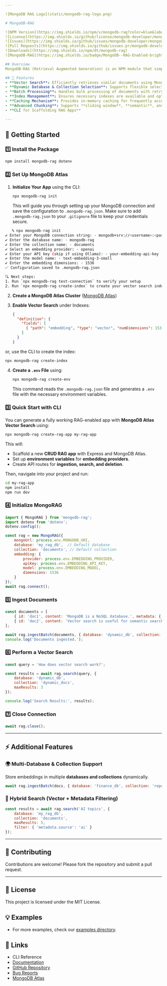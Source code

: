```yaml
---

![MongoDB RAG Logo](static/mongodb-rag-logo.png)

# MongoDB-RAG

![NPM Version](https://img.shields.io/npm/v/mongodb-rag?color=blue&label=npm)
![License](https://img.shields.io/github/license/mongodb-developer/mongodb-rag)
![Issues](https://img.shields.io/github/issues/mongodb-developer/mongodb-rag)
![Pull Requests](https://img.shields.io/github/issues-pr/mongodb-developer/mongodb-rag)
![Downloads](https://img.shields.io/npm/dt/mongodb-rag)
![MongoDB-RAG](https://img.shields.io/badge/MongoDB--RAG-Enabled-brightgreen?style=flat&logo=https://raw.githubusercontent.com/mongodb-developer/mongodb-rag/main/static/logo-square.png)

## Overview
MongoDB-RAG (Retrieval Augmented Generation) is an NPM module that simplifies vector search using MongoDB Atlas. This library enables developers to efficiently perform similarity search, caching, batch processing, and indexing for fast and accurate retrieval of relevant data.

## 🚀 Features
- **Vector Search**: Efficiently retrieves similar documents using MongoDB's Atlas Vector Search.
- **Dynamic Database & Collection Selection**: Supports flexible selection of multiple databases and collections.
- **Batch Processing**: Handles bulk processing of documents with retry mechanisms.
- **Index Management**: Ensures necessary indexes are available and optimized.
- **Caching Mechanism**: Provides in-memory caching for frequently accessed data.
- **Advanced Chunking**: Supports **sliding window**, **semantic**, and **recursive** chunking strategies.
- **CLI for Scaffolding RAG Apps**

---
```


## **🚀 Getting Started**

### **1️⃣ Install the Package**
```sh
npm install mongodb-rag dotenv
```

### **2️⃣ Set Up MongoDB Atlas**
1. **Initialize Your App** using the CLI:
   ```sh
   npx mongodb-rag init
   ```
   This will guide you through setting up your MongoDB connection and save the configuration to `.mongodb-rag.json`. Make sure to add `.mongodb-rag.json` to your `.gitignore` file to keep your credentials secure.

```bash
   % npx mongodb-rag init
✔ Enter your MongoDB connection string: · mongodb+srv://<username>:<password>@cluster0.mongodb.net/
✔ Enter the database name: · mongodb-rag
✔ Enter the collection name: · documents
✔ Select an embedding provider: · openai
✔ Enter your API key (skip if using Ollama): · your-embedding-api-key
✔ Enter the model name: · text-embedding-3-small
✔ Enter the embedding dimensions: · 1536
✅ Configuration saved to .mongodb-rag.json

🔍 Next steps:
1. Run `npx mongodb-rag test-connection` to verify your setup
2. Run `npx mongodb-rag create-index` to create your vector search index
```

2. **Create a MongoDB Atlas Cluster** ([MongoDB Atlas](https://www.mongodb.com/atlas))

3. **Enable Vector Search** under Indexes:
   ```json
   {
     "definition": {
       "fields": [
         { "path": "embedding", "type": "vector", "numDimensions": 1536, "similarity": "cosine" }
       ]
     }
   }
   ```
or, use the CLI to create the index:
   ```sh
   npx mongodb-rag create-index
   ```
4. **Create a `.env` File** using:
   ```sh
   npx mongodb-rag create-env
   ```
   This command reads the `.mongodb-rag.json` file and generates a `.env` file with the necessary environment variables.

### **3️⃣ Quick Start with CLI**
You can generate a fully working RAG-enabled app with **MongoDB Atlas Vector Search** using:

```sh
npx mongodb-rag create-rag-app my-rag-app
```

This will:
- Scaffold a new **CRUD RAG app** with Express and MongoDB Atlas.
- Set up **environment variables** for **embedding providers**.
- Create API routes for **ingestion, search, and deletion**.

Then, navigate into your project and run:

```sh
cd my-rag-app
npm install
npm run dev
```

### **4️⃣ Initialize MongoRAG**
```javascript
import { MongoRAG } from 'mongodb-rag';
import dotenv from 'dotenv';
dotenv.config();

const rag = new MongoRAG({
    mongoUrl: process.env.MONGODB_URI,
    database: 'my_rag_db',  // Default database
    collection: 'documents', // Default collection
    embedding: {
        provider: process.env.EMBEDDING_PROVIDER,
        apiKey: process.env.EMBEDDING_API_KEY,
        model: process.env.EMBEDDING_MODEL,
        dimensions: 1536
    }
});
await rag.connect();
```

### **5️⃣ Ingest Documents**
```javascript
const documents = [
    { id: 'doc1', content: 'MongoDB is a NoSQL database.', metadata: { source: 'docs' } },
    { id: 'doc2', content: 'Vector search is useful for semantic search.', metadata: { source: 'ai' } }
];

await rag.ingestBatch(documents, { database: 'dynamic_db', collection: 'dynamic_docs' });
console.log('Documents ingested.');
```

### **6️⃣ Perform a Vector Search**
```javascript
const query = 'How does vector search work?';

const results = await rag.search(query, {
    database: 'dynamic_db',
    collection: 'dynamic_docs',
    maxResults: 3
});

console.log('Search Results:', results);
```

### **7️⃣ Close Connection**
```javascript
await rag.close();
```

---

## **⚡ Additional Features**

### **🌍 Multi-Database & Collection Support**
Store embeddings in multiple **databases and collections** dynamically.
```javascript
await rag.ingestBatch(docs, { database: 'finance_db', collection: 'reports' });
```

### **🔎 Hybrid Search (Vector + Metadata Filtering)**
```javascript
const results = await rag.search('AI topics', {
    database: 'my_rag_db',
    collection: 'documents',
    maxResults: 5,
    filter: { 'metadata.source': 'ai' }
});
```

---

## **🤝 Contributing**
Contributions are welcome! Please fork the repository and submit a pull request.

---

## **📜 License**
This project is licensed under the MIT License.

## **💡 Examples**

- For more examples, check our [examples directory](https://github.com/mongodb-developer/mongodb-rag/tree/main/examples).
    

## 🔗 Links

- CLI Reference
- [Documentation](https://mongodb-developer.github.io/mongodb-rag/)
- [GitHub Repository](https://github.com/mongodb-developer/mongodb-rag)
- [Bug Reports](https://github.com/mongodb-developer/mongodb-rag/issues)
- [MongoDB Atlas](https://www.mongodb.com/cloud/atlas)

